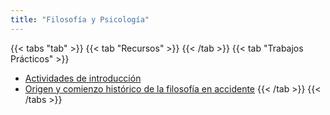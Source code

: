 ```yaml
---
title: "Filosofía y Psicología"
---
```


{{< tabs "tab" >}}
{{< tab "Recursos" >}}
{{< /tab >}}
{{< tab "Trabajos Prácticos" >}}
- <a href="https://drive.google.com/open?id=1yln4WIBGLRClCuFwnXKgy4BsT05aHxSB" target="_blank">Actividades de introducción</a>
- <a href="https://drive.google.com/file/d/1c18ASJNNMh9ULSEw5NOhjrpMCGgpRqRG/view" target="_blank">Origen y comienzo histórico de la filosofía en accidente</a>
{{< /tab >}}
{{< /tabs >}}
